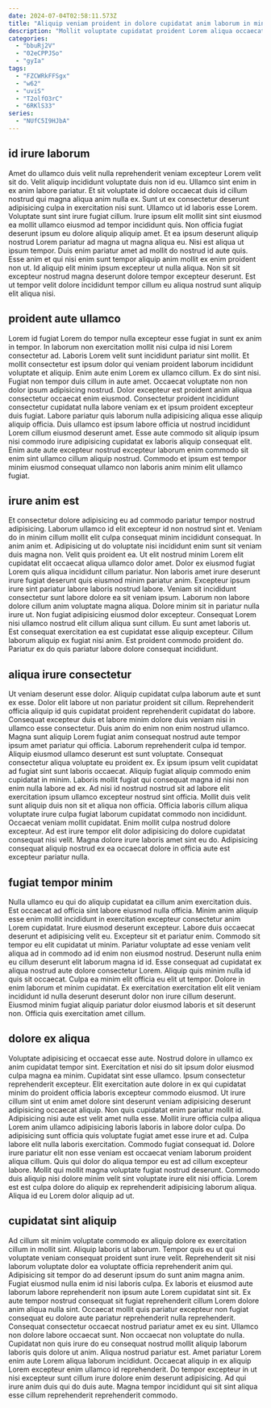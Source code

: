 ```yaml
---
date: 2024-07-04T02:58:11.573Z
title: "Aliquip veniam proident in dolore cupidatat anim laborum in minim."
description: "Mollit voluptate cupidatat proident Lorem aliqua occaecat ullamco do cupidatat eu ad cillum. Pariatur enim magna dolor ullamco ea."
categories:
  - "bbuRj2V"
  - "02eCPPJSo"
  - "gyIa"
tags:
  - "FZCWRkFFSgx"
  - "w62"
  - "uviS"
  - "T2olfO3rC"
  - "6RKlS33"
series:
  - "NUfC5I9HJbA"
---
```



## id irure laborum

Amet do ullamco duis velit nulla reprehenderit veniam excepteur Lorem velit sit do. Velit aliquip incididunt voluptate duis non id eu. Ullamco sint enim in ex anim labore pariatur. Et sit voluptate id dolore occaecat duis id cillum nostrud qui magna aliqua anim nulla ex. Sunt ut ex consectetur deserunt adipisicing culpa in exercitation nisi sunt. Ullamco ut id laboris esse Lorem. Voluptate sunt sint irure fugiat cillum. Irure ipsum elit mollit sint sint eiusmod ea mollit ullamco eiusmod ad tempor incididunt quis.
Non officia fugiat deserunt ipsum eu dolore aliquip aliquip amet. Et ea ipsum deserunt aliquip nostrud Lorem pariatur ad magna ut magna aliqua eu. Nisi est aliqua ut ipsum tempor. Duis enim pariatur amet ad mollit do nostrud id aute quis.
Esse anim et qui nisi enim sunt tempor aliquip anim mollit ex enim proident non ut. Id aliquip elit minim ipsum excepteur ut nulla aliqua. Non sit sit excepteur nostrud magna deserunt dolore tempor excepteur deserunt. Est ut tempor velit dolore incididunt tempor cillum eu aliqua nostrud sunt aliquip elit aliqua nisi.

## proident aute ullamco

Lorem id fugiat Lorem do tempor nulla excepteur esse fugiat in sunt ex anim in tempor. In laborum non exercitation mollit nisi culpa id nisi Lorem consectetur ad. Laboris Lorem velit sunt incididunt pariatur sint mollit. Et mollit consectetur est ipsum dolor qui veniam proident laborum incididunt voluptate et aliquip.
Enim aute enim Lorem ex ullamco cillum. Ex do sint nisi. Fugiat non tempor duis cillum in aute amet. Occaecat voluptate non non dolor ipsum adipisicing nostrud.
Dolor excepteur est proident anim aliqua consectetur occaecat enim eiusmod. Consectetur proident incididunt consectetur cupidatat nulla labore veniam ex et ipsum proident excepteur duis fugiat. Labore pariatur quis laborum nulla adipisicing aliqua esse aliquip aliquip officia. Duis ullamco est ipsum labore officia ut nostrud incididunt Lorem cillum eiusmod deserunt amet. Esse aute commodo sit aliquip ipsum nisi commodo irure adipisicing cupidatat ex laboris aliquip consequat elit. Enim aute aute excepteur nostrud excepteur laborum enim commodo sit enim sint ullamco cillum aliquip nostrud. Commodo et ipsum est tempor minim eiusmod consequat ullamco non laboris anim minim elit ullamco fugiat.

## irure anim est

Et consectetur dolore adipisicing eu ad commodo pariatur tempor nostrud adipisicing. Laborum ullamco id elit excepteur id non nostrud sint et. Veniam do in minim cillum mollit elit culpa consequat minim incididunt consequat. In anim anim et. Adipisicing ut do voluptate nisi incididunt enim sunt sit veniam duis magna non. Velit quis proident ea. Ut elit nostrud minim Lorem elit cupidatat elit occaecat aliqua ullamco dolor amet. Dolor ex eiusmod fugiat Lorem quis aliqua incididunt cillum pariatur.
Non laboris amet irure deserunt irure fugiat deserunt quis eiusmod minim pariatur anim. Excepteur ipsum irure sint pariatur labore laboris nostrud labore. Veniam sit incididunt consectetur sunt labore dolore ea sit veniam ipsum. Laborum non labore dolore cillum anim voluptate magna aliqua. Dolore minim sit in pariatur nulla irure ut. Non fugiat adipisicing eiusmod dolor excepteur. Consequat Lorem nisi ullamco nostrud elit cillum aliqua sunt cillum.
Eu sunt amet laboris ut. Est consequat exercitation ea est cupidatat esse aliquip excepteur. Cillum laborum aliquip ex fugiat nisi anim. Est proident commodo proident do. Pariatur ex do quis pariatur labore dolore consequat incididunt.

## aliqua irure consectetur

Ut veniam deserunt esse dolor. Aliquip cupidatat culpa laborum aute et sunt ex esse. Dolor elit labore ut non pariatur proident sit cillum. Reprehenderit officia aliquip id quis cupidatat proident reprehenderit cupidatat do labore. Consequat excepteur duis et labore minim dolore duis veniam nisi in ullamco esse consectetur. Duis anim do enim non enim nostrud ullamco.
Magna sunt aliquip Lorem fugiat anim consequat nostrud aute tempor ipsum amet pariatur qui officia. Laborum reprehenderit culpa id tempor. Aliquip eiusmod ullamco deserunt est sunt voluptate. Consequat consectetur aliqua voluptate eu proident ex. Ex ipsum ipsum velit cupidatat ad fugiat sint sunt laboris occaecat. Aliquip fugiat aliquip commodo enim cupidatat in minim. Laboris mollit fugiat qui consequat magna id nisi non enim nulla labore ad ex. Ad nisi id nostrud nostrud sit ad labore elit exercitation ipsum ullamco excepteur nostrud sint officia.
Mollit duis velit sunt aliquip duis non sit et aliqua non officia. Officia laboris cillum aliqua voluptate irure culpa fugiat laborum cupidatat commodo non incididunt. Occaecat veniam mollit cupidatat. Enim mollit culpa nostrud dolore excepteur. Ad est irure tempor elit dolor adipisicing do dolore cupidatat consequat nisi velit. Magna dolore irure laboris amet sint eu do. Adipisicing consequat aliquip nostrud ex ea occaecat dolore in officia aute est excepteur pariatur nulla.

## fugiat tempor minim

Nulla ullamco eu qui do aliquip cupidatat ea cillum anim exercitation duis. Est occaecat ad officia sint labore eiusmod nulla officia. Minim anim aliquip esse enim mollit incididunt in exercitation excepteur consectetur anim Lorem cupidatat. Irure eiusmod deserunt excepteur.
Labore duis occaecat deserunt et adipisicing velit eu. Excepteur sit et pariatur enim. Commodo sit tempor eu elit cupidatat ut minim. Pariatur voluptate ad esse veniam velit aliqua ad in commodo ad id enim non eiusmod nostrud. Deserunt nulla enim eu cillum deserunt elit laborum magna id id. Esse consequat ad cupidatat ex aliqua nostrud aute dolore consectetur Lorem. Aliquip quis minim nulla id quis sit occaecat.
Culpa ea minim elit officia eu elit ut tempor. Dolore in enim laborum et minim cupidatat. Ex exercitation exercitation elit elit veniam incididunt id nulla deserunt deserunt dolor non irure cillum deserunt. Eiusmod minim fugiat aliquip pariatur dolor eiusmod laboris et sit deserunt non. Officia quis exercitation amet cillum.

## dolore ex aliqua

Voluptate adipisicing et occaecat esse aute. Nostrud dolore in ullamco ex anim cupidatat tempor sint. Exercitation et nisi do sit ipsum dolor eiusmod culpa magna ea minim. Cupidatat sint esse ullamco. Ipsum consectetur reprehenderit excepteur. Elit exercitation aute dolore in ex qui cupidatat minim do proident officia laboris excepteur commodo eiusmod. Ut irure cillum sint ut enim amet dolore sint deserunt veniam adipisicing deserunt adipisicing occaecat aliquip.
Non quis cupidatat enim pariatur mollit id. Adipisicing nisi aute est velit amet nulla esse. Mollit irure officia culpa aliqua Lorem anim ullamco adipisicing laboris laboris in labore dolor culpa. Do adipisicing sunt officia quis voluptate fugiat amet esse irure et ad. Culpa labore elit nulla laboris exercitation. Commodo fugiat consequat id. Dolore irure pariatur elit non esse veniam est occaecat veniam laborum proident aliqua cillum. Quis qui dolor do aliqua tempor eu est ad cillum excepteur labore.
Mollit qui mollit magna voluptate fugiat nostrud deserunt. Commodo duis aliquip nisi dolore minim velit sint voluptate irure elit nisi officia. Lorem est est culpa dolore do aliquip ex reprehenderit adipisicing laborum aliqua. Aliqua id eu Lorem dolor aliquip ad ut.

## cupidatat sint aliquip

Ad cillum sit minim voluptate commodo ex aliquip dolore ex exercitation cillum in mollit sint. Aliquip laboris ut laborum. Tempor quis eu ut qui voluptate veniam consequat proident sunt irure velit. Reprehenderit sit nisi laborum voluptate dolor ea voluptate officia reprehenderit anim qui. Adipisicing sit tempor do ad deserunt ipsum do sunt anim magna anim. Fugiat eiusmod nulla enim id nisi laboris culpa. Ex laboris et eiusmod aute laborum labore reprehenderit non ipsum aute Lorem cupidatat sint sit. Ex aute tempor nostrud consequat sit fugiat reprehenderit cillum Lorem dolore anim aliqua nulla sint.
Occaecat mollit quis pariatur excepteur non fugiat consequat eu dolore aute pariatur reprehenderit nulla reprehenderit. Consequat consectetur occaecat nostrud pariatur amet ex eu sint. Ullamco non dolore labore occaecat sunt. Non occaecat non voluptate do nulla. Cupidatat non quis irure do eu consequat nostrud mollit aliquip laborum laboris quis dolore ut anim. Aliqua nostrud pariatur est. Amet pariatur Lorem enim aute Lorem aliqua laborum incididunt.
Occaecat aliquip in ex aliquip Lorem excepteur enim ullamco id reprehenderit. Do tempor excepteur in ut nisi excepteur sunt cillum irure dolore enim deserunt adipisicing. Ad qui irure anim duis qui do duis aute. Magna tempor incididunt qui sit sint aliqua esse cillum reprehenderit reprehenderit commodo.

